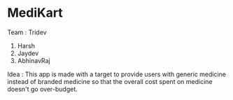 # MediKart

Team : Tridev

1. Harsh
2. Jaydev
3. AbhinavRaj

Idea : 
This app is made with a target to provide users with generic medicine instead of branded medicine so that the overall cost spent on medicine doesn't go over-budget.

